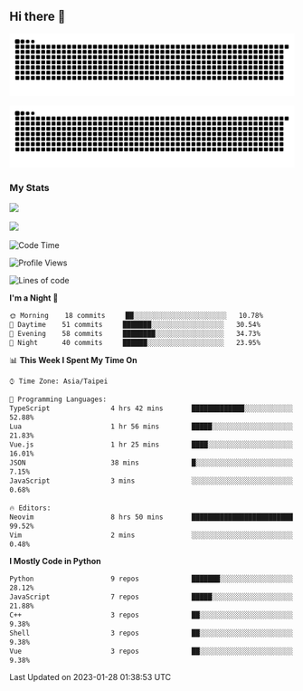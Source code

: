 ## Hi there 👋

<div align="center">

![GitHub Snake Light](https://raw.githubusercontent.com/CSY54/CSY54/snake/github-snake.svg#gh-light-mode-only)

![GitHub Snake dark](https://raw.githubusercontent.com/CSY54/CSY54/snake/github-snake-dark.svg#gh-dark-mode-only)

</div>

### My Stats

![](https://github-readme-stats.vercel.app/api?username=CSY54&theme=nord&show_icons=true)

![](https://github-readme-stats.vercel.app/api/top-langs/?username=CSY54&theme=nord&layout=compact&card_width=445)

<!--START_SECTION:waka-->
![Code Time](http://img.shields.io/badge/Code%20Time-1%2C448%20hrs%2013%20mins-blue)

![Profile Views](http://img.shields.io/badge/Profile%20Views-12-blue)

![Lines of code](https://img.shields.io/badge/From%20Hello%20World%20I%27ve%20Written-113%20Thousand%20lines%20of%20code-blue)

**I'm a Night 🦉** 

```text
🌞 Morning    18 commits     ██░░░░░░░░░░░░░░░░░░░░░░░   10.78% 
🌆 Daytime    51 commits     ███████░░░░░░░░░░░░░░░░░░   30.54% 
🌃 Evening    58 commits     ████████░░░░░░░░░░░░░░░░░   34.73% 
🌙 Night      40 commits     ██████░░░░░░░░░░░░░░░░░░░   23.95%

```


📊 **This Week I Spent My Time On** 

```text
⌚︎ Time Zone: Asia/Taipei

💬 Programming Languages: 
TypeScript               4 hrs 42 mins       █████████████░░░░░░░░░░░░   52.88% 
Lua                      1 hr 56 mins        █████░░░░░░░░░░░░░░░░░░░░   21.83% 
Vue.js                   1 hr 25 mins        ████░░░░░░░░░░░░░░░░░░░░░   16.01% 
JSON                     38 mins             █░░░░░░░░░░░░░░░░░░░░░░░░   7.15% 
JavaScript               3 mins              ░░░░░░░░░░░░░░░░░░░░░░░░░   0.68%

🔥 Editors: 
Neovim                   8 hrs 50 mins       █████████████████████████   99.52% 
Vim                      2 mins              ░░░░░░░░░░░░░░░░░░░░░░░░░   0.48%

```

**I Mostly Code in Python** 

```text
Python                   9 repos             ███████░░░░░░░░░░░░░░░░░░   28.12% 
JavaScript               7 repos             █████░░░░░░░░░░░░░░░░░░░░   21.88% 
C++                      3 repos             ██░░░░░░░░░░░░░░░░░░░░░░░   9.38% 
Shell                    3 repos             ██░░░░░░░░░░░░░░░░░░░░░░░   9.38% 
Vue                      3 repos             ██░░░░░░░░░░░░░░░░░░░░░░░   9.38%

```



 Last Updated on 2023-01-28 01:38:53 UTC
<!--END_SECTION:waka-->

<!--
**CSY54/CSY54** is a ✨ _special_ ✨ repository because its `README.md` (this file) appears on your GitHub profile.

Here are some ideas to get you started:

- 🔭 I’m currently working on ...
- 🌱 I’m currently learning ...
- 👯 I’m looking to collaborate on ...
- 🤔 I’m looking for help with ...
- 💬 Ask me about ...
- 📫 How to reach me: ...
- 😄 Pronouns: ...
- ⚡ Fun fact: ...
-->

